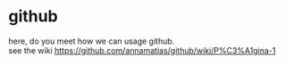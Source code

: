 # github

here, do you meet how we can usage github. </br>
see the wiki https://github.com/annamatias/github/wiki/P%C3%A1gina-1
